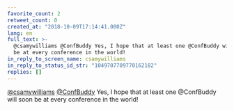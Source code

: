 ```yaml
---
favorite_count: 2
retweet_count: 0
created_at: "2018-10-09T17:14:41.000Z"
lang: en
full_text: >-
  @csamywilliams @ConfBuddy Yes, I hope that at least one @ConfBuddy will soon
  be at every conference in the world!
in_reply_to_screen_name: csamywilliams
in_reply_to_status_id_str: "1049707709770162182"
replies: []
---
```


[@csamywilliams](https://twitter.com/csamywilliams)
[@ConfBuddy](https://twitter.com/ConfBuddy) Yes, I hope that at least one
@ConfBuddy will soon be at every conference in the world!
